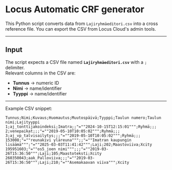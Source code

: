 # Locus Automatic CRF generator 

This Python script converts data from `Lajiryhmäeditori.csv` into a cross reference file. You can export the CSV from Locus Cloud's admin tools.

---

## Input

The script expects a CSV file named **`Lajiryhmäeditori.csv`** with a `;` delimiter.  
Relevant columns in the CSV are:

- **Tunnus** → numeric ID  
- **Nimi** → name/identifier  
- **Tyyppi** → name/identifier 

---

Example CSV snippet:

```csv
Tunnus;Nimi;Kuvaus;Huomautus;Muutospäivä;Tyyppi;Taulun numero;Taulun nimi;Lajityyppi
1;aj_tonttijakoindeksi;Imatra;;"=""2024-10-15T12:15:01""";Ryhmä;;;
2;venepaikat;;;"=""2019-05-10T10:05:02""";Ryhmä;;;
3;aj_vp_talvisailytys;;;"=""2019-05-10T10:05:02""";Ryhmä;;;
153008;"=""reunakivi yläreuna""";;"=""Imatran kaupungin lisäämä""";"=""2025-03-03T11:41:42""";Laji;202;Maastoviiva;Xcity
195951603;"=""os5_joen nimi""";;;"=""2019-03-26T15:36:50""";Laji;105;Maastoteksti;Xcity
260350043;aak_Palloviiva;;;"=""2019-03-26T15:36:50""";Laji;210;"=""Asemakaavan viiva""";Xcity
